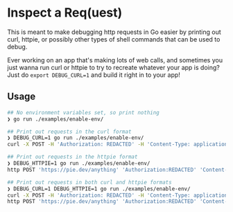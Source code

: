 # Inspect a Req(uest)

This is meant to make debugging http requests in Go easier by printing out curl,
httpie, or possibly other types of shell commands that can be used to debug.

Ever working on an app that's making lots of web calls, and sometimes you just
wanna run curl or httpie to try to recreate whatever your app is doing? Just do
`export DEBUG_CURL=1` and build it right in to your app!

## Usage

```bash
## No environment variables set, so print nothing
❯ go run ./examples/enable-env/

## Print out requests in the curl format
❯ DEBUG_CURL=1 go run ./examples/enable-env/
curl -X POST -H 'Authorization: REDACTED' -H 'Content-Type: application/json' -H 'X-Debug: true' 'https://pie.dev/anything' -d '{"username": "alice", "password": "secret"}'

## Print out requests in the httpie format
❯ DEBUG_HTTPIE=1 go run ./examples/enable-env/
http POST 'https://pie.dev/anything' 'Authorization:REDACTED' 'Content-Type:application/json' 'X-Debug:true' data='{"username": "alice", "password": "secret"}'

## Print out requests in both curl and httpie formats
❯ DEBUG_CURL=1 DEBUG_HTTPIE=1 go run ./examples/enable-env/
curl -X POST -H 'Authorization: REDACTED' -H 'Content-Type: application/json' -H 'X-Debug: true' 'https://pie.dev/anything' -d '{"username": "alice", "password": "secret"}'
http POST 'https://pie.dev/anything' 'Authorization:REDACTED' 'Content-Type:application/json' 'X-Debug:true' data='{"username": "alice", "password": "secret"}'
```
